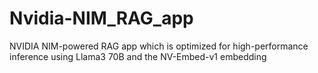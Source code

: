 # Nvidia-NIM_RAG_app
NVIDIA NIM-powered RAG app which is optimized for high-performance inference using Llama3 70B and the NV-Embed-v1 embedding
